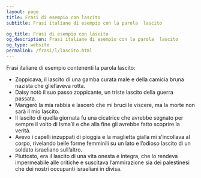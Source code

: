 ```yaml
---
layout: page
title: Frasi di esempio con lascito 
subtitle: Frasi italiane di esempio con la parola  lascito

og_title: Frasi di esempio con lascito 
og_description: Frasi italiane di esempio con la parola  lascito
og_type: website
permalink: /frasi/l/lascito.html
---
```


Frasi italiane di esempio contenenti la parola lascito:


- Zoppicava, il lascito di una gamba curata male e della camicia bruna nazista che gliel’aveva rotta.
- Daisy notò il suo passo zoppicante, un triste lascito della guerra passata.
- Mangerò la mia rabbia e lascerò che mi bruci le viscere, ma la morte non sarà il mio lascito.
- Il lascito di quella giornata fu una cicatrice che avrebbe segnato per sempre il volto di Isma’il e che alla fine gli avrebbe fatto scoprire la verità.
- Avevo i capelli inzuppati di pioggia e la maglietta gialla mi s’incollava al corpo, rivelando belle forme femminili su un lato e l’odioso lascito di un soldato israeliano sull’altro.
- Piuttosto, era il lascito di una vita onesta e integra, che lo rendeva impermeabile alle critiche e suscitava l’ammirazione sia dei palestinesi che dei nostri occupanti israeliani in divisa.
